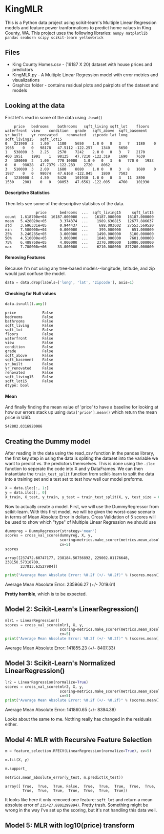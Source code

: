 # KingMLR
This is a Python data project using scikit-learn's Multiple Linear Regression models and feature power tranformations to predict home values in King County, WA. This project uses the following libraries: `numpy matplotlib pandas seaborn scipy scikit-learn yellowbrick`

## Files 
- King County Homes.csv - (16187 X 20) dataset with house prices and predictors 
- KingMLR.py - A Multiple Linear Regression model with error metrics and visualizations
- Graphics folder - contains residual plots and pairplots of the dataset and models

## Looking at the data
First let's read in some of the data using `.head()`

```
	price	bedrooms	bathrooms	sqft_living	sqft_lot	floors	waterfront	view	condition	grade	sqft_above	sqft_basement	yr_built	yr_renovated	renovated	zipcode	lat	long	sqft_living15	sqft_lot15
0	221900	3	1.00	1180	5650	1.0	0	0	3	7	1180	0	1955	0	0	98178	47.5112	-122.257	1340	5650
1	538000	3	2.25	2570	7242	2.0	0	0	3	7	2170	400	1951	1991	1	98125	47.7210	-122.319	1690	7639
2	180000	2	1.00	770	10000	1.0	0	0	3	6	770	0	1933	0	0	98028	47.7379	-122.233	2720	8062
3	510000	3	2.00	1680	8080	1.0	0	0	3	8	1680	0	1987	0	0	98074	47.6168	-122.045	1800	7503
4	1230000	4	4.50	5420	101930	1.0	0	0	3	11	3890	1530	2001	0	0	98053	47.6561	-122.005	4760	101930

```
#### Descriptive Statistics
Then lets see some of the descriptive statistics of the data.
```
              price      bedrooms  ...  sqft_living15     sqft_lot15
count  1.618700e+04  16187.000000  ...   16187.000000   16187.000000
mean   5.428020e+05      3.374374  ...    1989.630815   12677.886637
std    3.696331e+05      0.944437  ...     688.003602   27553.569520
min    7.500000e+04      0.000000  ...     399.000000     651.000000
25%    3.246235e+05      3.000000  ...    1490.000000    5100.000000
50%    4.510000e+05      3.000000  ...    1840.000000    7601.000000
75%    6.488760e+05      4.000000  ...    2370.000000   10080.000000
max    7.700000e+06     33.000000  ...    6210.000000  871200.000000
```
#### Removing Features
Because I'm not using any tree-based models--longitude, latitude, and zip would just confuse the model.
```Python
data = data.drop(labels=['long', 'lat', 'zipcode'], axis=1)
```

#### Checking for Null values
```Python
data.isnull().any()
```
```
price            False
bedrooms         False
bathrooms        False
sqft_living      False
sqft_lot         False
floors           False
waterfront       False
view             False
condition        False
grade            False
sqft_above       False
sqft_basement    False
yr_built         False
yr_renovated     False
renovated        False
sqft_living15    False
sqft_lot15       False
dtype: bool
```
#### Mean
And finally finding the mean value of 'price' to have a baseline for looking at how our errors stack up using `data['price'].mean()` which return the mean price in USD.

```
542802.0316920986
```
## Creating the Dummy model

After reading in the data using the read_csv function in the pandas library, the first key step in using the data is spliting the dataset into the variable we want to predict vs. the predictors themselves. This is done using the `.iloc` function to seperate the code into X and y DataFrames. We can then instantiate the `train_test_split` function from scikit-learn to split the data into a training set and a test set to test how well our model preforms.
```Python
X = data.iloc[:, 1:]
y = data.iloc[:, 0]
X_train, X_test, y_train, y_test = train_test_split(X, y, test_size = 0.2, random_state = 0)
```

Now to actually create a model. First, we will use the DummyRegressor from scikit-learn. With this first model, we will be given the worst-case scenario in terms of Mean Absolute Error in dollars. Cross Validation of 5 scores will be used to show which "type" of Multiple Linear Regression we should use
```Python
dummyreg = DummyRegressor(strategy='mean')
scores = cross_val_score(dummyreg, X, y,
                         scoring=metrics.make_scorer(metrics.mean_absolute_error),
                         cv=5)
scores
```
```
array([237472.60747177, 238184.50756892, 229002.01176648, 238158.57318789,
       237013.63527984])
```
```Python
print("Average Mean Absolute Error: %0.2f (+/- %0.2f)" % (scores.mean(), scores.std()*2))
```
Average Mean Absolute Error: 235966.27 (+/- 7019.61)

**Pretty horrible**, which is to be expected.

## Model 2: Scikit-Learn's LinearRegression()

```Python 
mlr1 = LinearRegression()
scores = cross_val_score(mlr1, X, y,
                         scoring=metrics.make_scorer(metrics.mean_absolute_error),
                         cv=5)
print("Average Mean Absolute Error: %0.2f (+/- %0.2f)" % (scores.mean(), scores.std()*2))
```
Average Mean Absolute Error: 141855.23 (+/- 8407.33)

## Model 3: Scikit-Learn's Normalized LinearRegression()

```Python
lr2 = LinearRegression(normalize=True)
scores = cross_val_score(mlr2, X, y,
                         scoring=metrics.make_scorer(metrics.mean_absolute_error),
                         cv=5)
print("Average Mean Absolute Error: %0.2f (+/- %0.2f)" % (scores.mean(), scores.std()*2))

```
Average Mean Absolute Error: 141860.65 (+/- 8394.38)

Looks about the same to me. Nothing really has changed in the residuals either.

## Model 4: MLR with Recursive Feature Selection

```Python
m = feature_selection.RFECV(LinearRegression(normalize=True), cv=5)

m.fit(X, y)

m.support_

metrics.mean_absolute_error(y_test, m.predict(X_test))
```
```
array([ True,  True,  True, False,  True,  True,  True,  True,  True,
        True,  True,  True,  True,  True,  True,  True])
```
It looks like here it only removed one feature: `sqft_lot` and return a mean absolute error of `235427.88012998947`. Pretty trash. Something might be wrong in the way I've set up the scoring, but it's not handling this data well.

## Model 5: MLR with log10(price) transform

